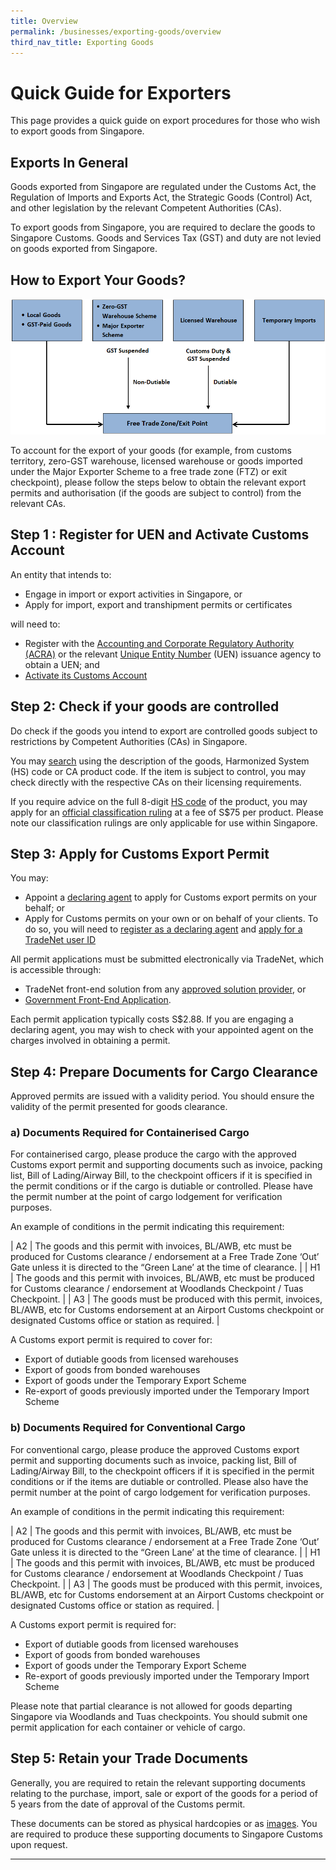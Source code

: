 ```yaml
---
title: Overview
permalink: /businesses/exporting-goods/overview
third_nav_title: Exporting Goods
---
```

# Quick Guide for Exporters

This page provides a quick guide on export procedures for those who wish to export goods from Singapore.

## Exports In General

Goods exported from Singapore are regulated under the Customs Act, the Regulation of Imports and Exports Act, the Strategic Goods (Control) Act, and other legislation by the relevant Competent Authorities (CAs).

To export goods from Singapore, you are required to declare the goods to Singapore Customs. Goods and Services Tax (GST) and duty are not levied on goods exported from Singapore.

## How to Export Your Goods?
![Export FlowChart](/images/ExportFlowChart.png) 

To account for the export of your goods (for example, from customs territory, zero-GST warehouse, licensed warehouse or goods imported under the Major Exporter Scheme to a free trade zone (FTZ) or exit checkpoint), please follow the steps below to obtain the relevant export permits and authorisation (if the goods are subject to control) from the relevant CAs.


## Step 1 : Register for UEN and Activate Customs Account
An entity that intends to:

-   Engage in import or export activities in Singapore, or
-   Apply for import, export and transhipment permits or certificates

will need to:

-   Register with the  [Accounting and Corporate Regulatory Authority (ACRA)](http://www.acra.gov.sg/)  or the relevant  [Unique Entity Number](http://www.uen.gov.sg/)  (UEN) issuance agency to obtain a UEN; and
-   [Activate its Customs Account](https://www.tradenet.gov.sg/TN41EFORM/tds/sp/splogin.do?action=init_acct)

## Step 2: Check if your goods are controlled
Do check if the goods you intend to export are controlled goods subject to restrictions by Competent Authorities (CAs) in Singapore.

You may  [search](https://www.customs.gov.sg/businesses/resources/hs-and-ca-product-code-search-engine)  using the description of the goods, Harmonized System (HS) code or CA product code. If the item is subject to control, you may check directly with the respective CAs on their licensing requirements.

If you require advice on the full 8-digit  [HS code](https://www.customs.gov.sg/businesses/resources/hs-and-ca-product-code-search-engine)  of the product, you may apply for an  [official classification ruling](https://www.customs.gov.sg/-/media/cus/files/business/exporting-goods/quick-guide-for-exporter/application-for-classification.doc?la=en&hash=87BD36B8C5A915EA1197C7CF3503297CC5EFFFAD)  at a fee of S$75 per product. Please note our classification rulings are only applicable for use within Singapore.

## Step 3:  Apply for Customs Export Permit
You may:

-   Appoint a  [declaring agent](https://www.customs.gov.sg/businesses/resources/directories-of-service-providers/list-of-local-forwarding-agents)  to apply for Customs export permits on your behalf; or
-   Apply for Customs permits on your own or on behalf of your clients. To do so, you will need to  [register as a declaring agent](https://www.customs.gov.sg/businesses/registering-to-trade/registration-procedures/register-as-declaring-agent-or-declarant)  and  [apply for a TradeNet user ID](https://www.customs.gov.sg/about-us/national-single-window/tradenet/what-you-need-to-know-about-tradenet)

All permit applications must be submitted electronically via TradeNet, which is accessible through:

-   TradeNet front-end solution from any  [approved solution provider](https://www.customs.gov.sg/about-us/national-single-window/tradenet/tradenet-front-end-solution-providers), or
-   [Government Front-End Application](https://www.tradenet.gov.sg/tradenet/login.portal).

Each permit application typically costs S$2.88. If you are engaging a declaring agent, you may wish to check with your appointed agent on the charges involved in obtaining a permit.

## Step 4: Prepare Documents for Cargo Clearance 
Approved permits are issued with a validity period. You should ensure the validity of the permit presented for goods clearance.

### a) Documents Required for Containerised Cargo

For containerised cargo, please produce the cargo with the approved Customs export permit and supporting documents such as invoice, packing list, Bill of Lading/Airway Bill, to the checkpoint officers if it is specified in the permit conditions or if the cargo is dutiable or controlled. Please have the permit number at the point of cargo lodgement for verification purposes.

An example of conditions in the permit indicating this requirement:

| A2 | The goods and this permit with invoices, BL/AWB, etc must be produced for Customs clearance / endorsement at a Free Trade Zone ‘Out’ Gate unless it is directed to the “Green Lane’ at the time of clearance\. |
| H1 | The goods and this permit with invoices, BL/AWB, etc must be produced for Customs clearance / endorsement at Woodlands Checkpoint / Tuas Checkpoint\. |
| A3 | The goods must be produced with this permit, invoices, BL/AWB, etc for Customs endorsement at an Airport Customs checkpoint or designated Customs office or station as required\.  |

A Customs export permit is required to cover for:

-   Export of dutiable goods from licensed warehouses
-   Export of goods from bonded warehouses
-   Export of goods under the Temporary Export Scheme
-   Re-export of goods previously imported under the Temporary Import Scheme

### b) Documents Required for Conventional Cargo

For conventional cargo, please produce the approved Customs export permit and supporting documents such as invoice, packing list, Bill of Lading/Airway Bill, to the checkpoint officers if it is specified in the permit conditions or if the items are dutiable or controlled. Please also have the permit number at the point of cargo lodgement for verification purposes.

An example of conditions in the permit indicating this requirement:

| A2 | The goods and this permit with invoices, BL/AWB, etc must be produced for Customs clearance / endorsement at a Free Trade Zone ‘Out’ Gate unless it is directed to the “Green Lane’ at the time of clearance\. |
| H1 | The goods and this permit with invoices, BL/AWB, etc must be produced for Customs clearance / endorsement at Woodlands Checkpoint / Tuas Checkpoint\. |
| A3 | The goods must be produced with this permit, invoices, BL/AWB, etc for Customs endorsement at an Airport Customs checkpoint or designated Customs office or station as required\.  |

A Customs export permit is required for:

-   Export of dutiable goods from licensed warehouses
-   Export of goods from bonded warehouses
-   Export of goods under the Temporary Export Scheme
-   Re-export of goods previously imported under the Temporary Import Scheme

Please note that partial clearance is not allowed for goods departing Singapore via Woodlands and Tuas checkpoints. You should submit one permit application for each container or vehicle of cargo.

## Step 5: Retain your Trade Documents
Generally, you are required to retain the relevant supporting documents relating to the purchase, import, sale or export of the goods for a period of 5 years from the date of approval of the Customs permit.

These documents can be stored as physical hardcopies or as [images](https://www.customs.gov.sg/-/media/cus/files/business/importing-goods/quick-guide-for-importers/customs_guide_on_keeping_and_maintaining_records_in_image_system.pdf?la=en&hash=8078ACE5357842E037BE67E75F01184A73C9E6E8). You are required to produce these supporting documents to Singapore Customs upon request.
***

